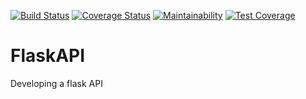 [![Build Status](https://travis-ci.org/Betty-Kebenei/FlaskAPI.svg?branch=master)](https://travis-ci.org/Betty-Kebenei/FlaskAPI)
[![Coverage Status](https://coveralls.io/repos/github/Betty-Kebenei/FlaskAPI/badge.svg?branch=master)](https://coveralls.io/github/Betty-Kebenei/FlaskAPI?branch=master)
[![Maintainability](https://api.codeclimate.com/v1/badges/e8b497099715948010b6/maintainability)](https://codeclimate.com/github/Betty-Kebenei/FlaskAPI/maintainability)
[![Test Coverage](https://api.codeclimate.com/v1/badges/e8b497099715948010b6/test_coverage)](https://codeclimate.com/github/Betty-Kebenei/FlaskAPI/test_coverage)

# FlaskAPI
Developing a flask API

